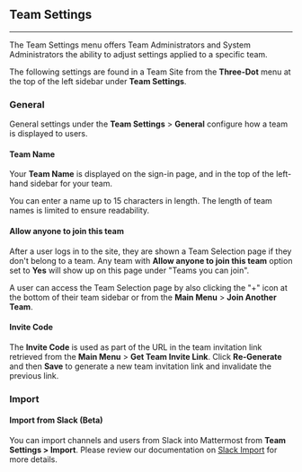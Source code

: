 ## Team Settings  
___ 

The Team Settings menu offers Team Administrators and System Administrators the ability to adjust settings applied to a specific team. 

The following settings are found in a Team Site from the **Three-Dot** menu at the top of the left sidebar under **Team Settings**. 

### General  

General settings under the **Team Settings** > **General** configure how a team is displayed to users. 

#### Team Name

Your **Team Name** is displayed on the sign-in page, and in the top of the left-hand sidebar for your team. 

You can enter a name up to 15 characters in length. The length of team names is limited to ensure readability.

#### Allow anyone to join this team

After a user logs in to the site, they are shown a Team Selection page if they don't belong to a team. Any team with **Allow anyone to join this team** option set to **Yes** will show up on this page under "Teams you can join". 

A user can access the Team Selection page by also clicking the "+" icon at the bottom of their team sidebar or from the **Main Menu** > **Join Another Team**.

#### Invite Code 

The **Invite Code** is used as part of the URL in the team invitation link retrieved from the **Main Menu** > **Get Team Invite Link**. Click **Re-Generate** and then **Save** to generate a new team invitation link and invalidate the previous link.

### Import

#### Import from Slack (Beta)

You can import channels and users from Slack into Mattermost from **Team Settings > Import**. Please review our documentation on [Slack Import](https://docs.mattermost.com/administration/migrating.html#migrating-from-slack) for more details.

